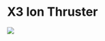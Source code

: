 # X3 Ion Thruster

[![](http://img.youtube.com/vi/CiWb44VRZGo/0.jpg)](http://www.youtube.com/watch?v=CiWb44VRZGo)


